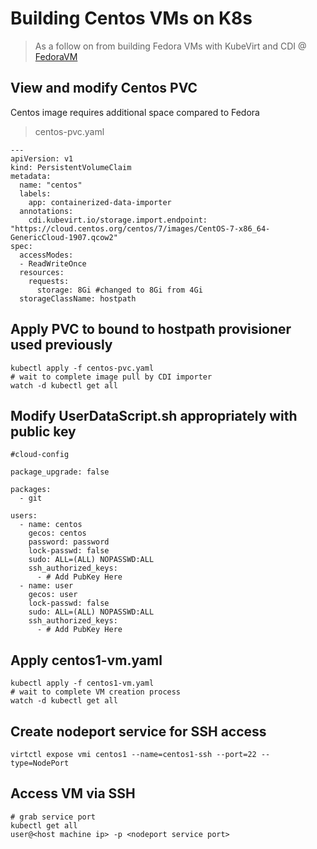 # Building Centos VMs on K8s

> As a follow on from building Fedora VMs with KubeVirt and CDI @ [FedoraVM](https://github.com/nicholasadorr/centos-kubevirt/tree/master/fedora)

## View and modify Centos PVC

Centos image requires additional space compared to Fedora

> centos-pvc.yaml
```
---
apiVersion: v1
kind: PersistentVolumeClaim
metadata:
  name: "centos"
  labels:
    app: containerized-data-importer
  annotations:
    cdi.kubevirt.io/storage.import.endpoint: "https://cloud.centos.org/centos/7/images/CentOS-7-x86_64-GenericCloud-1907.qcow2"
spec:
  accessModes:
  - ReadWriteOnce
  resources:
    requests:
      storage: 8Gi #changed to 8Gi from 4Gi
  storageClassName: hostpath

```
## Apply PVC to bound to hostpath provisioner used previously

```
kubectl apply -f centos-pvc.yaml
# wait to complete image pull by CDI importer
watch -d kubectl get all
```
## Modify UserDataScript.sh appropriately with public key
```
#cloud-config

package_upgrade: false

packages:
  - git

users:
  - name: centos
    gecos: centos
    password: password
    lock-passwd: false
    sudo: ALL=(ALL) NOPASSWD:ALL
    ssh_authorized_keys:
      - # Add PubKey Here
  - name: user
    gecos: user
    lock-passwd: false
    sudo: ALL=(ALL) NOPASSWD:ALL
    ssh_authorized_keys:
      - # Add PubKey Here
```
## Apply centos1-vm.yaml
```
kubectl apply -f centos1-vm.yaml
# wait to complete VM creation process
watch -d kubectl get all
```

## Create nodeport service for SSH access
```
virtctl expose vmi centos1 --name=centos1-ssh --port=22 --type=NodePort
```

## Access VM via SSH
```
# grab service port
kubectl get all
user@<host machine ip> -p <nodeport service port>
```
